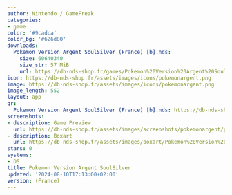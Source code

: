 ```yaml
---
author: Nintendo / GameFreak
categories:
- game
color: '#9cadca'
color_bg: '#626d80'
downloads:
  Pokemon Version Argent SoulSilver (France) [b].nds:
    size: 60640340
    size_str: 57 MiB
    url: https://db-nds-shop.fr/games/Pokemon%20Version%20Argent%20SoulSilver%20%28France%29%20%5Bb%5D.zip
icon: https://db-nds-shop.fr/assets/images/icons/pokemonargent.png
image: https://db-nds-shop.fr/assets/images/icons/pokemonargent.png
image_length: 552
layout: app
qr:
  Pokemon Version Argent SoulSilver (France) [b].nds: https://db-nds-shop.fr/qr/pokemon-version-argent-soulsilver-france-b-nds.png
screenshots:
- description: Game Preview
  url: https://db-nds-shop.fr/assets/images/screenshots/pokemonargent/pokemonargent.png
- description: Boxart
  url: https://db-nds-shop.fr/assets/images/boxart/Pokemon%20Version%20Argent%20SoulSilver%20%28France%29%20%5Bb%5D.nds.png
stars: 0
systems:
- DS
title: Pokemon Version Argent SoulSilver
updated: '2024-08-10T17:13:00+02:00'
version: (France)
---
```

